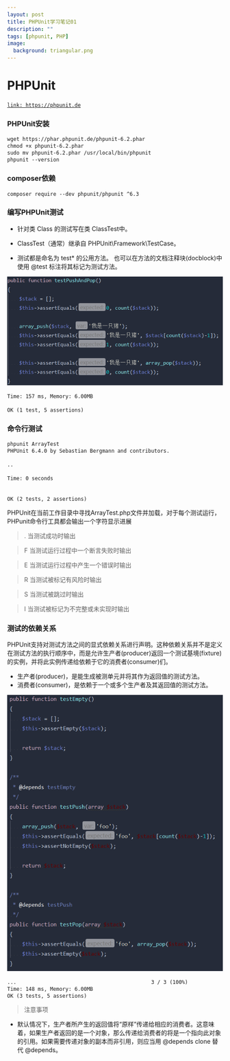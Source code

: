 ```yaml
---
layout: post
title: PHPUnit学习笔记01
description: ""
tags: [phpunit, PHP]
image:
  background: triangular.png
---
```


# PHPUnit
<a href="https://phpunit.de" target="view_window">`link: https://phpunit.de`</a>

### PHPUnit安装
    wget https://phar.phpunit.de/phpunit-6.2.phar
    chmod +x phpunit-6.2.phar
    sudo mv phpunit-6.2.phar /usr/local/bin/phpunit
    phpunit --version

### composer依赖
    composer require --dev phpunit/phpunit ^6.3

### 编写PHPUnit测试
* 针对类 Class 的测试写在类 ClassTest中。

* ClassTest（通常）继承自 PHPUnit\Framework\TestCase。

* 测试都是命名为 test* 的公用方法。 也可以在方法的文档注释块(docblock)中使用 @test 标注将其标记为测试方法。


![lazy-md-syntax](../images/phpunit/phpunit01.png)

    Time: 157 ms, Memory: 6.00MB

    OK (1 test, 5 assertions)






### 命令行测试
    phpunit ArrayTest
    PHPUnit 6.4.0 by Sebastian Bergmann and contributors.

    ..

    Time: 0 seconds


    OK (2 tests, 2 assertions)

PHPUnit在当前工作目录中寻找ArrayTest.php文件并加载，对于每个测试运行，PHPunit命令行工具都会输出一个字符显示进展

> . 当测试成功时输出

> F 当测试运行过程中一个断言失败时输出

> E 当测试运行过程中产生一个错误时输出

> R 当测试被标记有风险时输出

> S 当测试被跳过时输出

> I 当测试被标记为不完整或未实现时输出


### 测试的依赖关系
PHPUnit支持对测试方法之间的显式依赖关系进行声明。这种依赖关系并不是定义在测试方法的执行顺序中，而是允许生产者(producer)返回一个测试基境(fixture)的实例，并将此实例传递给依赖于它的消费者(consumer)们。

* 生产者(producer)，是能生成被测单元并将其作为返回值的测试方法。
* 消费者(consumer)，是依赖于一个或多个生产者及其返回值的测试方法。

![lazy-md-syntax](../images/phpunit/phpunit02.png)

    ...                                            3 / 3 (100%)
    Time: 148 ms, Memory: 6.00MB
    OK (3 tests, 5 assertions)

> 注意事项 

* 默认情况下，生产者所产生的返回值将“原样”传递给相应的消费者。这意味着，如果生产者返回的是一个对象，那么传递给消费者的将是一个指向此对象的引用。如果需要传递对象的副本而非引用，则应当用 @depends clone 替代 @depends。
